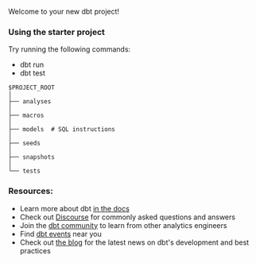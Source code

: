 Welcome to your new dbt project!

### Using the starter project

Try running the following commands:
- dbt run
- dbt test

```
$PROJECT_ROOT
│   
├── analyses
│   
├── macros
│  
├── models  # SQL instructions
│
├── seeds
│
├── snapshots
│
└── tests
```

### Resources:
- Learn more about dbt [in the docs](https://docs.getdbt.com/docs/introduction)
- Check out [Discourse](https://discourse.getdbt.com/) for commonly asked questions and answers
- Join the [dbt community](https://getdbt.com/community) to learn from other analytics engineers
- Find [dbt events](https://events.getdbt.com) near you
- Check out [the blog](https://blog.getdbt.com/) for the latest news on dbt's development and best practices
